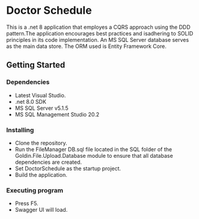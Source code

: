 # Doctor Schedule

This is a .net 8 application that employes a CQRS approach using the DDD pattern.The application encourages best practices and  isadhering to SOLID principles in its code implementation. An MS SQL Server database serves as the main data store. The ORM used is Entity Framework Core.

## Getting Started

### Dependencies

* Latest Visual Studio.
* .net 8.0 SDK
* MS SQL Server v5.1.5
* MS SQL Management Studio 20.2

### Installing

* Clone the repository.
* Run the FileManager DB.sql file located in the SQL folder of the Goldin.File.Upload.Database module to ensure that all database dependencies are created.
* Set DoctorSchedule as the startup project.
* Build the application.

### Executing program

* Press F5.
* Swagger UI will load.